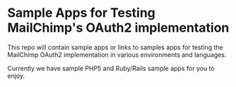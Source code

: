 Sample Apps for Testing MailChimp's OAuth2 implementation
=========================================================
This repo will contain sample apps or links to samples apps for testing the MailChimp OAuth2 implementation in various
environments and languages.

Currently we have sample PHP5 and Ruby/Rails sample apps for you to enjoy.

